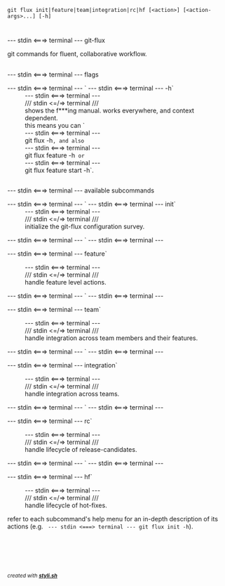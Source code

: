 
    git flux init|feature|team|integration|rc|hf [<action>] [<action-args>...] [-h]

# 
--- stdin <===> terminal ---
git-flux

git commands for fluent, collaborative workflow.

## 
--- stdin <===> terminal ---
flags

<dl>
	<dt>
--- stdin <===> terminal ---
`
--- stdin &lt;===&gt; terminal ---
-h`</dt>
	<dd>
--- stdin <===> terminal ---
<br/>
/// stdin <=/=> terminal ///<br/>
shows the f***ing manual. works everywhere, and context dependent.<br/>
this means you can `<br/>
--- stdin <===> terminal ---<br/>
git flux -h<code>, and also </code><br/>
--- stdin <===> terminal ---<br/>
git flux feature -h<code> or </code><br/>
--- stdin <===> terminal ---<br/>
git flux feature start -h`.<br/></dd>
</dl>

## 
--- stdin <===> terminal ---
available subcommands

<dl>
	<dt>
--- stdin <===> terminal ---
`
--- stdin &lt;===&gt; terminal ---
init`</dt>
	<dd>
--- stdin <===> terminal ---
<br/>
/// stdin <=/=> terminal ///<br/>
initialize the git-flux configuration survey.<br/></dd>
</dl>

<dl>
	<dt>
--- stdin <===> terminal ---
`
--- stdin &lt;===&gt; terminal ---

--- stdin &lt;===&gt; terminal ---
feature`</dt>
	<dd>
--- stdin <===> terminal ---
<br/>
/// stdin <=/=> terminal ///<br/>
handle feature level actions.<br/></dd>
</dl>

<dl>
	<dt>
--- stdin <===> terminal ---
`
--- stdin &lt;===&gt; terminal ---

--- stdin &lt;===&gt; terminal ---
team`</dt>
	<dd>
--- stdin <===> terminal ---
<br/>
/// stdin <=/=> terminal ///<br/>
handle integration across team members and their features.<br/></dd>
</dl>

<dl>
	<dt>
--- stdin <===> terminal ---
`
--- stdin &lt;===&gt; terminal ---

--- stdin &lt;===&gt; terminal ---
integration`</dt>
	<dd>
--- stdin <===> terminal ---
<br/>
/// stdin <=/=> terminal ///<br/>
handle integration across teams.<br/></dd>
</dl>

<dl>
	<dt>
--- stdin <===> terminal ---
`
--- stdin &lt;===&gt; terminal ---

--- stdin &lt;===&gt; terminal ---
rc`</dt>
	<dd>
--- stdin <===> terminal ---
<br/>
/// stdin <=/=> terminal ///<br/>
handle lifecycle of release-candidates.<br/></dd>
</dl>

<dl>
	<dt>
--- stdin <===> terminal ---
`
--- stdin &lt;===&gt; terminal ---

--- stdin &lt;===&gt; terminal ---
hf`</dt>
	<dd>
--- stdin <===> terminal ---
<br/>
/// stdin <=/=> terminal ///<br/>
handle lifecycle of hot-fixes.<br/></dd>
</dl>

refer to each subcommand's help menu for an in-depth description of its actions (e.g. `
--- stdin <===> terminal ---
git flux init -h`).



<br/><br/>
---
<sup><i>created with <b><a href="https://github.com/eliranmal/styli.sh">styli.sh</a></b></i></sup>
